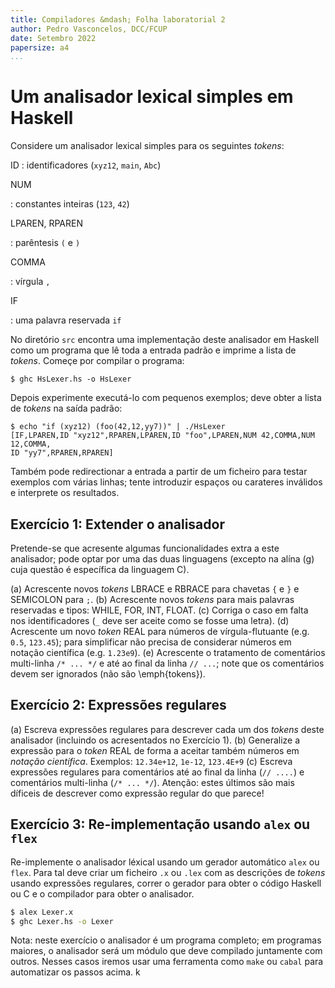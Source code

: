 ```yaml
---
title: Compiladores &mdash; Folha laboratorial 2
author: Pedro Vasconcelos, DCC/FCUP
date: Setembro 2022
papersize: a4
...
```



# Um analisador lexical simples em Haskell

Considere um analisador lexical simples para os seguintes *tokens*:

ID 
:  identificadores (`xyz12`, `main`, `Abc`)

NUM 

:  constantes inteiras (`123`, `42`)

LPAREN, RPAREN

:  parêntesis `(` e `)`

COMMA

:  vírgula `,`

IF

:   uma palavra reservada `if`

No diretório `src` encontra uma implementação deste analisador em Haskell
como um programa que lê toda a entrada padrão e imprime a lista de *tokens*.
Começe por compilar o programa:

```
$ ghc HsLexer.hs -o HsLexer
```

Depois experimente executá-lo com pequenos exemplos; deve obter a lista
de *tokens* na saída padrão:

```
$ echo "if (xyz12) (foo(42,12,yy7))" | ./HsLexer
[IF,LPAREN,ID "xyz12",RPAREN,LPAREN,ID "foo",LPAREN,NUM 42,COMMA,NUM 12,COMMA,
ID "yy7",RPAREN,RPAREN]
```

Também pode redirectionar a entrada a partir de um ficheiro para
testar exemplos com várias linhas; tente introduzir espaços ou carateres
inválidos e interprete os resultados.


## Exercício 1: Extender o analisador

Pretende-se que acresente algumas funcionalidades extra a este
analisador;  pode optar por uma das duas linguagens (excepto na alína (g)
cuja questão é específica da linguagem C).

(a) Acrescente novos *tokens* LBRACE e RBRACE para chavetas `{` e `}` e
    SEMICOLON para `;`.
(b) Acrescente novos *tokens* para mais palavras reservadas e tipos:
   WHILE, FOR, INT, FLOAT.
(c) Corriga o caso em falta nos identificadores (`_` deve ser aceite
    como se fosse uma letra).
(d) Acrescente um novo *token* REAL para números de vírgula-flutuante
   (e.g. `0.5`, `123.45`); para simplificar não precisa de considerar
   números em notação científica (e.g. `1.23e9`).
(e) Acrescente o tratamento de comentários multi-linha `/* ... */` e
   até ao final da linha `// ...`;
   note que os comentários devem ser ignorados (não são \emph{tokens}).


## Exercício 2: Expressões regulares

(a) Escreva expressões regulares para descrever cada um dos *tokens*
    deste analisador (incluindo os acresentados no Exercício 1).
(b) Generalize a expressão para o *token* REAL de forma
    a aceitar também números em *notação científica*. Exemplos:
	`12.34e+12`, `1e-12`, `123.4E+9`
(c) Escreva expressões regulares para comentários até ao final 
	da linha (`// ....`) e comentários multi-linha (`/* ... */`).
	Atenção: estes últimos são mais díficeis de descrever como 
	expressão regular do que parece!


## Exercício 3: Re-implementação usando `alex` ou `flex`

Re-implemente o analisador léxical usando um gerador automático `alex`
ou `flex`.  Para tal deve criar um ficheiro `.x` ou `.lex` com as
descrições de *tokens* usando expressões regulares, correr o gerador
para obter o código Haskell ou C e o compilador para obter o
analisador.

```bash
$ alex Lexer.x
$ ghc Lexer.hs -o Lexer
```

Nota: neste exercício o analisador é um programa completo;
em programas maiores, o analisador será um módulo que deve compilado
juntamente com outros. Nesses casos iremos usar uma ferramenta
como `make` ou `cabal` para automatizar os passos acima.
k

